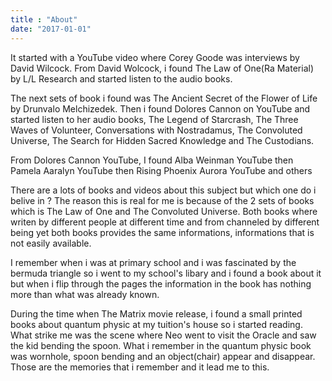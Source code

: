 ```yaml
---
title : "About"
date: "2017-01-01"
---
```


It started with a YouTube video where Corey Goode was interviews by David Wilcock. From David Wolcock, i found The Law of One(Ra Material) by L/L Research and started listen to the audio books.

The next sets of book i found was The Ancient Secret of the Flower of Life by Drunvalo Melchizedek. Then i found Dolores Cannon on YouTube and started listen to her audio books, The Legend of Starcrash, The Three Waves of Volunteer, Conversations with Nostradamus, The Convoluted Universe, The Search for Hidden Sacred Knowledge and The Custodians.

From Dolores Cannon YouTube, I found Alba Weinman YouTube then Pamela Aaralyn YouTube then Rising Phoenix Aurora YouTube and others

There are a lots of books and videos about this subject but which one do i belive in ? The reason this is real for me is because of the 2 sets of books which is The Law of One and The Convoluted Universe. Both books where writen by different people at different time and from channeled by different being yet both books provides the same informations, informations that is not easily available.

I remember when i was at primary school and i was fascinated by the bermuda triangle so i went to my school's libary and i found a book about it but when i flip through the pages the information in the book has nothing more than what was already known.

During the time when The Matrix movie release, i found a small printed books about quantum physic at my tuition's house so i started reading. What strike me was the scene where Neo went to visit the Oracle and saw the kid bending the spoon. What i remember in the quantum physic book was wornhole, spoon bending and an object(chair) appear and disappear. Those are the memories that i remember and it lead me to this.